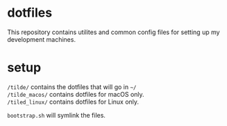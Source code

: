 # dotfiles

This repository contains utilites and common config files for setting up
my development machines.

# setup

`/tilde/` contains the dotfiles that will go in `~/`  
`/tilde_macos/` contains dotfiles for macOS only.  
`/tiled_linux/` contains dotfiles for Linux only.  

`bootstrap.sh` will symlink the files.
